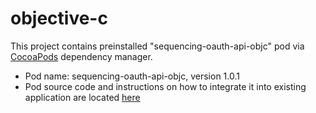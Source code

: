 # objective-c

This project contains preinstalled "sequencing-oauth-api-objc" pod via [CocoaPods](https://cocoapods.org/) dependency manager.

* Pod name: sequencing-oauth-api-objc, version 1.0.1
* Pod source code and instructions on how to integrate it into existing application are located [here](https://github.com/SequencingDOTcom/CocoaPods-Objective-C-iOS-plugin)
